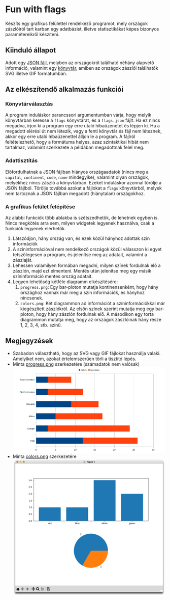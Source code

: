 # Fun with flags

Készíts egy grafikus felülettel rendelkező programot, mely országok zászlóiról tart karban egy adatbázist, illetve statisztikákat képes bizonyos paramétereikről készíteni. 

## Kiinduló állapot
Adott egy [JSON fájl](flags.json), melyben az országokról található néhány alapvető információ, valamint egy [könyvtár](flags/), amiben az országok zászlói találhatók SVG illetve GIF formátumban.

## Az elkészítendő alkalmazás funkciói

### Könyvtárválasztás
A program induláskor parancssori argumentumban várja, hogy melyik könyvtárban keresse a `flags` könyvtárat, és a `flags.json` fájlt.
Ha ez nincs megadva, írjon ki a program egy erre utaló hibaüzenetet és lépjen ki.
Ha a megadott elérési út nem létezik, vagy a fenti könyvtár és fájl nem léteznek, akkor egy erre utaló hibaüzenettel álljon le a program.
A fájlról feltételezhető, hogy a formátuma helyes, azaz szintaktikai hibát nem tartalmaz, valamint szerkezete a példában megadottnak felel meg.

### Adattisztítás
Előfordulhatnak a JSON fájlban hiányos országaadatok (nincs meg a `capital`, `continent`, `code`, `name` mindegyike), valamint olyan országok, melyekhez nincs zászló a könyvtárban. Ezeket induláskor azonnal törölje a JSON fájlból. Törölje továbbá azokat a fájlokat a `flags` könyvtárból, melyek nem tartoznak a JSON fájlban megadott (hiánytalan) országokhoz.

### A grafikus felület felépítése
Az alábbi funkciók több ablakba is szétszedhetők, de lehetnek egyben is. Nincs megkötés arra sem, milyen widgetek legyenek használva, csak a funkciók legyenek elérhetők.
1. Látszódjon, hány ország van, és ezek közül hányhoz adottak szín információk 
2. A színinformációval nem rendelkező országok közül válasszon ki egyet tetszőlegesen a program, és jelenítse meg az adatait, valamint a zászlaját.
3. Lehessen valamilyen formában megadni, milyen színek fordulnak elő a zászlón, majd ezt elmenteni. Mentés után jelenítse meg egy másik színinformáció mentes ország adatait.
4. Legyen lehetőség kétféle diagramm elkészítésére:
   1. `progress.png`: Egy bar-ploton mutatja kontinensenként, hogy hány országhoz vannak már meg a szín információk, és hányhoz nincsenek.
   2. `colors.png`: Két diagrammon ad információt a színinformációkkal már kiegészített zászlókról. Az elsőn színek szerint mutatja meg egy bar-ploton, hogy hány zászlón fordulnak elő. A másodikon egy torta diagrammon mutatja meg, hogy az országok zászlóinak hány része 1, 2, 3, 4, stb. színű.


## Megjegyzések
 - Szabadon választható, hogy az SVG vagy GIF fájlokat használja valaki. Amelyiket nem, azokat értelemszerűen törli a tisztító lépés.
 - Minta [progress.png](progress.png) szerkezetére (számadatok nem valósak)
 ![progress.png](progress.png)
 - Minta [colors.png](colors.png) szerkezetére 
 ![colors.png](colors.png)